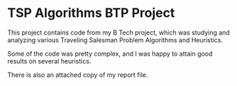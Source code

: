 # TSP Algorithms BTP Project

This project contains code from my B Tech project, which was studying and analyzing various Traveling Salesman Problem Algorithms and Heuristics.

Some of the code was pretty complex, and I was happy to attain good results on several heuristics.

There is also an attached copy of my report file.